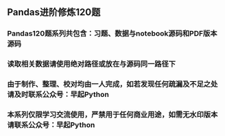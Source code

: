 ## Pandas进阶修炼120题
### Pandas120题系列共包含：习题、数据与notebook源码和PDF版本源码
### 读取相关数据请使用绝对路径或放在与源码同一路径下
### 由于制作、整理、校对均由一人完成，如若发现任何疏漏及不足之处请及时联系公众号：早起Python
### 本系列仅限学习交流使用，严禁用于任何商业用途，如需无水印版本请联系公众号：早起Python

